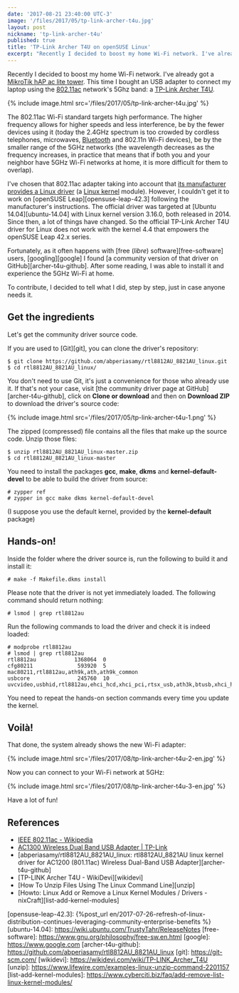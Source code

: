 ```yaml
---
date: '2017-08-21 23:40:00 UTC-3'
image: '/files/2017/05/tp-link-archer-t4u.jpg'
layout: post
nickname: 'tp-link-archer-t4u'
published: true
title: 'TP-Link Archer T4U on openSUSE Linux'
excerpt: "Recently I decided to boost my home Wi-Fi network. I've already got a MikroTik hAP ac lite tower. This time I bought an USB adapter to connect my laptop using the 802.11ac network's 5Ghz band: a TP-Link Archer T4U. The 802.11ac Wi-Fi standard targets high performance. The higher frequency allows for higher speeds and less interference, be by the fewer devices using it (today the 2.4GHz spectrum is too crowded by cordless telephones, microwaves, Bluetooth and 802.11n Wi-Fi devices), be by the smaller range of the 5GHz networks (the wavelength decreases as the frequency increases, in practice that means that if both you and your neighbor have 5GHz Wi-Fi networks at home, it is more difficult for them to overlap)."
---
```


Recently I decided to boost my home Wi-Fi network. I've already got a [MikroTik hAP ac lite tower][mikrotik]. This time I bought an USB adapter to connect my laptop using the [802.11ac][802.11ac] network's 5Ghz band: a [TP-Link Archer T4U][tp-link-archer-t4u].

{% include image.html src='/files/2017/05/tp-link-archer-t4u.jpg' %}

The 802.11ac Wi-Fi standard targets high performance. The higher frequency allows for higher speeds and less interference, be by the fewer devices using it (today the 2.4GHz spectrum is too crowded by cordless telephones, microwaves, [Bluetooth][bluetooth] and 802.11n Wi-Fi devices), be by the smaller range of the 5GHz networks (the wavelength decreases as the frequency increases, in practice that means that if both you and your neighbor have 5GHz Wi-Fi networks at home, it is more difficult for them to overlap).

I've chosen that 802.11ac adapter taking into account that [its manufacturer provides a Linux driver][archer-t4u-driver] (a [Linux kernel][kernel] module). However, I couldn't get it to work on [openSUSE Leap][opensuse-leap-42.3] following the manufacturer's instructions. The official driver was targeted at [Ubuntu 14.04][ubuntu-14.04] with Linux kernel version 3.16.0, both released in 2014. Since then, a lot of things have changed. So the official TP-Link Archer T4U driver for Linux does not work with the kernel 4.4 that empowers the openSUSE Leap 42.x series.

Fortunately, as it often happens with [free (*libre*) software][free-software] users, [googling][google] I found [a community version of that driver on GitHub][archer-t4u-github]. After some reading, I was able to install it and experience the 5GHz Wi-Fi at home.

To contribute, I decided to tell what I did, step by step, just in case anyone needs it.

## Get the ingredients

Let's get the community driver source code.

If you are used to [Git][git], you can clone the driver's repository:

```
$ git clone https://github.com/abperiasamy/rtl8812AU_8821AU_linux.git
$ cd rtl8812AU_8821AU_linux/
```

You don't need to use Git, it's just a convenience for those who already use it. If that's not your case, visit [the community driver page at GitHub][archer-t4u-github], click on **Clone or download** and then on **Download ZIP** to download the driver's source code:

{% include image.html src='/files/2017/05/tp-link-archer-t4u-1.png' %}

The zipped (compressed) file contains all the files that make up the source code. Unzip those files:

```
$ unzip rtl8812AU_8821AU_linux-master.zip
$ cd rtl8812AU_8821AU_linux-master
```

You need to install the packages **gcc**, **make**, **dkms** and **kernel-default-devel** to be able to build the driver from source:

```
# zypper ref
# zypper in gcc make dkms kernel-default-devel
```

(I suppose you use the default kernel, provided by the **kernel-default** package)

## Hands-on!

Inside the folder where the driver source is, run the following to build it and install it:

```
# make -f Makefile.dkms install
```

Please note that the driver is not yet immediately loaded. The following command should return nothing:

```
# lsmod | grep rtl8812au
```

Run the following commands to load the driver and check it is indeed loaded:

```
# modprobe rtl8812au
# lsmod | grep rtl8812au
rtl8812au            1368064  0
cfg80211              593920  5 mac80211,rtl8812au,ath9k,ath,ath9k_common
usbcore               245760  10 uvcvideo,usbhid,rtl8812au,ehci_hcd,xhci_pci,rtsx_usb,ath3k,btusb,xhci_hcd,ehci_pci
```

You need to repeat the hands-on section commands every time you update the kernel.

## Voilà!

That done, the system already shows the new Wi-Fi adapter:

{% include image.html src='/files/2017/08/tp-link-archer-t4u-2-en.jpg' %}

Now you can connect to your Wi-Fi network at 5GHz:

{% include image.html src='/files/2017/08/tp-link-archer-t4u-3-en.jpg' %}

Have a lot of fun!

## References

- [IEEE 802.11ac - Wikipedia][802.11ac]
- [AC1300 Wireless Dual Band USB Adapter | TP-Link][tp-link-archer-t4u]
- [abperiasamy/rtl8812AU_8821AU_linux: rtl8812AU_8821AU linux kernel driver for AC1200 (801.11ac) Wireless Dual-Band USB Adapter][archer-t4u-github]
- [TP-LINK Archer T4U - WikiDevi][wikidevi]
- [How To Unzip Files Using The Linux Command Line][unzip]
- [Howto: Linux Add or Remove a Linux Kernel Modules / Drivers - nixCraft][list-add-kernel-modules]

[mikrotik]:                 https://mikrotik.com/product/RB952Ui-5ac2nD-TC
[802.11ac]:                 https://en.wikipedia.org/wiki/IEEE_802.11ac
[tp-link-archer-t4u]:       http://www.tp-link.com/us/products/details/cat-5520_T4U-V2.html
[bluetooth]:                https://en.wikipedia.org/wiki/Bluetooth
[archer-t4u-driver]:        http://www.tp-link.com/us/download/Archer-T4U.html#Driver
[kernel]:                   https://www.kernel.org/
[opensuse-leap-42.3]:       {%post_url en/2017-07-26-refresh-of-linux-distribution-continues-leveraging-community-enterprise-benefits %}
[ubuntu-14.04]:             https://wiki.ubuntu.com/TrustyTahr/ReleaseNotes
[free-software]:            https://www.gnu.org/philosophy/free-sw.en.html
[google]:                   https://www.google.com
[archer-t4u-github]:        https://github.com/abperiasamy/rtl8812AU_8821AU_linux
[git]:                      https://git-scm.com/
[wikidevi]:                 https://wikidevi.com/wiki/TP-LINK_Archer_T4U
[unzip]:                    https://www.lifewire.com/examples-linux-unzip-command-2201157
[list-add-kernel-modules]:  https://www.cyberciti.biz/faq/add-remove-list-linux-kernel-modules/
